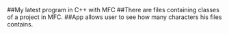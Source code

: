 ##My latest program in C++ with MFC 
##There are files containing classes of a project in MFC.
##App allows user to see how many characters his files contains.
